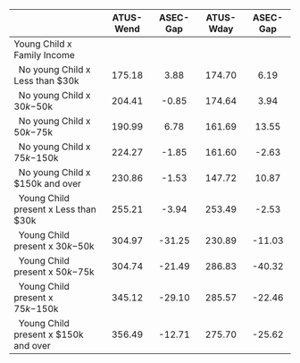 
|                      |    ATUS-Wend |     ASEC-Gap |    ATUS-Wday |     ASEC-Gap |
| -------------------- | :----------: | :----------: | :----------: | :----------: |
| Young Child x Family Income |              |              |              |              |
| &nbsp;&nbsp;No young Child x Less than $30k |       175.18 |         3.88 |       174.70 |         6.19 |
| &nbsp;&nbsp;No young Child x $30k-$50k |       204.41 |        -0.85 |       174.64 |         3.94 |
| &nbsp;&nbsp;No young Child x $50k-$75k |       190.99 |         6.78 |       161.69 |        13.55 |
| &nbsp;&nbsp;No young Child x $75k-$150k |       224.27 |        -1.85 |       161.60 |        -2.63 |
| &nbsp;&nbsp;No young Child x $150k and over |       230.86 |        -1.53 |       147.72 |        10.87 |
| &nbsp;&nbsp;Young Child present x Less than $30k |       255.21 |        -3.94 |       253.49 |        -2.53 |
| &nbsp;&nbsp;Young Child present x $30k-$50k |       304.97 |       -31.25 |       230.89 |       -11.03 |
| &nbsp;&nbsp;Young Child present x $50k-$75k |       304.74 |       -21.49 |       286.83 |       -40.32 |
| &nbsp;&nbsp;Young Child present x $75k-$150k |       345.12 |       -29.10 |       285.57 |       -22.46 |
| &nbsp;&nbsp;Young Child present x $150k and over |       356.49 |       -12.71 |       275.70 |       -25.62 |


